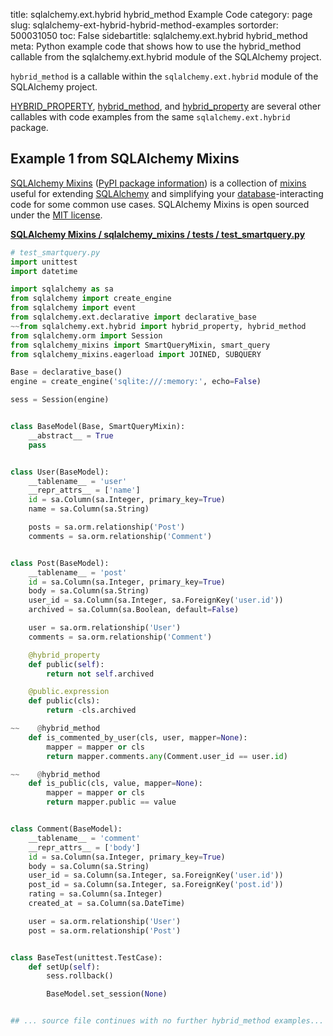 title: sqlalchemy.ext.hybrid hybrid_method Example Code
category: page
slug: sqlalchemy-ext-hybrid-hybrid-method-examples
sortorder: 500031050
toc: False
sidebartitle: sqlalchemy.ext.hybrid hybrid_method
meta: Python example code that shows how to use the hybrid_method callable from the sqlalchemy.ext.hybrid module of the SQLAlchemy project.


`hybrid_method` is a callable within the `sqlalchemy.ext.hybrid` module of the SQLAlchemy project.

<a href="/sqlalchemy-ext-hybrid-hybrid-property-examples.html">HYBRID_PROPERTY</a>,
<a href="/sqlalchemy-ext-hybrid-hybrid-method-examples.html">hybrid_method</a>,
and <a href="/sqlalchemy-ext-hybrid-hybrid-property-examples.html">hybrid_property</a>
are several other callables with code examples from the same `sqlalchemy.ext.hybrid` package.

## Example 1 from SQLAlchemy Mixins
[SQLAlchemy Mixins](https://github.com/absent1706/sqlalchemy-mixins)
([PyPI package information](https://pypi.org/project/sqlalchemy-mixins/))
is a collection of
[mixins](https://stackoverflow.com/questions/533631/what-is-a-mixin-and-why-are-they-useful)
useful for extending [SQLAlchemy](/sqlalchemy.html) and simplifying
your [database](/databases.html)-interacting code for some common
use cases. SQLAlchemy Mixins is open sourced under the
[MIT license](https://github.com/absent1706/sqlalchemy-mixins/blob/master/LICENSE.txt).

[**SQLAlchemy Mixins / sqlalchemy_mixins / tests / test_smartquery.py**](https://github.com/absent1706/sqlalchemy-mixins/blob/master/sqlalchemy_mixins/tests/test_smartquery.py)

```python
# test_smartquery.py
import unittest
import datetime

import sqlalchemy as sa
from sqlalchemy import create_engine
from sqlalchemy import event
from sqlalchemy.ext.declarative import declarative_base
~~from sqlalchemy.ext.hybrid import hybrid_property, hybrid_method
from sqlalchemy.orm import Session
from sqlalchemy_mixins import SmartQueryMixin, smart_query
from sqlalchemy_mixins.eagerload import JOINED, SUBQUERY

Base = declarative_base()
engine = create_engine('sqlite:///:memory:', echo=False)

sess = Session(engine)


class BaseModel(Base, SmartQueryMixin):
    __abstract__ = True
    pass


class User(BaseModel):
    __tablename__ = 'user'
    __repr_attrs__ = ['name']
    id = sa.Column(sa.Integer, primary_key=True)
    name = sa.Column(sa.String)

    posts = sa.orm.relationship('Post')
    comments = sa.orm.relationship('Comment')


class Post(BaseModel):
    __tablename__ = 'post'
    id = sa.Column(sa.Integer, primary_key=True)
    body = sa.Column(sa.String)
    user_id = sa.Column(sa.Integer, sa.ForeignKey('user.id'))
    archived = sa.Column(sa.Boolean, default=False)

    user = sa.orm.relationship('User')
    comments = sa.orm.relationship('Comment')

    @hybrid_property
    def public(self):
        return not self.archived

    @public.expression
    def public(cls):
        return -cls.archived

~~    @hybrid_method
    def is_commented_by_user(cls, user, mapper=None):
        mapper = mapper or cls
        return mapper.comments.any(Comment.user_id == user.id)

~~    @hybrid_method
    def is_public(cls, value, mapper=None):
        mapper = mapper or cls
        return mapper.public == value


class Comment(BaseModel):
    __tablename__ = 'comment'
    __repr_attrs__ = ['body']
    id = sa.Column(sa.Integer, primary_key=True)
    body = sa.Column(sa.String)
    user_id = sa.Column(sa.Integer, sa.ForeignKey('user.id'))
    post_id = sa.Column(sa.Integer, sa.ForeignKey('post.id'))
    rating = sa.Column(sa.Integer)
    created_at = sa.Column(sa.DateTime)

    user = sa.orm.relationship('User')
    post = sa.orm.relationship('Post')


class BaseTest(unittest.TestCase):
    def setUp(self):
        sess.rollback()

        BaseModel.set_session(None)


## ... source file continues with no further hybrid_method examples...

```

